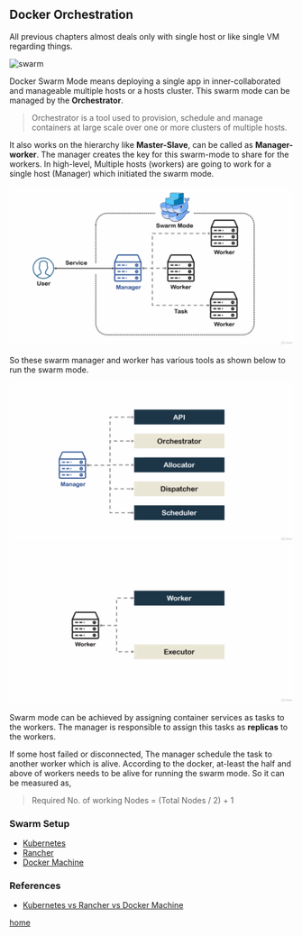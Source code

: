 ## Docker Orchestration

All previous chapters almost deals only with single host or like single VM regarding things.

![swarm](https://raw.githubusercontent.com/docker/swarm/master/logo.png)


Docker Swarm Mode means deploying a single app in inner-collaborated and manageable multiple hosts or 
a hosts cluster. This swarm mode can be managed by the **Orchestrator**.

> Orchestrator is a tool used to provision, schedule and manage containers at large scale over one
or more clusters of multiple hosts.

It also works on the hierarchy like **Master-Slave**, can be called as **Manager-worker**.
The manager creates the key for this swarm-mode to share for the workers. In high-level,
Multiple hosts (workers) are going to work for a single host (Manager) which initiated the swarm mode.

![hierarchy](/assets/img/docker-swarm.png)

So these swarm manager and worker has various tools as shown below to run the swarm mode.

![Manager](/assets/img/docker_manager.png)
![Worker](/assets/img/docker_worker.png)

Swarm mode can be achieved by assigning container services as tasks to the workers. The manager is responsible to assign
this tasks as **replicas** to the workers.

If some host failed or disconnected, The manager schedule the task to another worker which is alive. According to the docker,
at-least the half and above of workers needs to be alive for running the swarm mode. So it can be measured as,

> Required No. of working Nodes = (Total Nodes / 2) + 1


### Swarm Setup

- [Kubernetes](https://kubernetes.io/)
- [Rancher](https://rancher.com/)
- [Docker Machine](https://docs.docker.com/machine/)

### References

- [Kubernetes vs Rancher vs Docker Machine](https://stackshare.io/stackups/docker-machine-vs-kubernetes-vs-rancher)


[home](/readme.md)